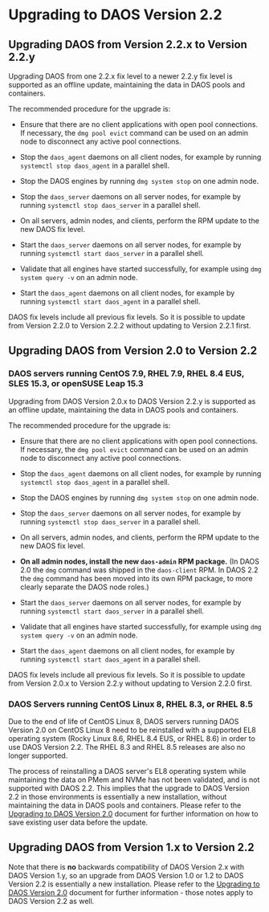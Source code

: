 # Upgrading to DAOS Version 2.2


## Upgrading DAOS from Version 2.2.x to Version 2.2.y

Upgrading DAOS from one 2.2.x fix level to a newer 2.2.y fix level is
supported as an offline update, maintaining the data in DAOS pools and
containers.

The recommended procedure for the upgrade is:

- Ensure that there are no client applications with open pool connections.
  If necessary, the `dmg pool evict` command can be used on an admin node
  to disconnect any active pool connections.

- Stop the `daos_agent` daemons on all client nodes,
  for example by running `systemctl stop daos_agent` in a parallel shell.

- Stop the DAOS engines by running `dmg system stop` on one admin node.

- Stop the `daos_server` daemons on all server nodes,
  for example by running `systemctl stop daos_server` in a parallel shell.

- On all servers, admin nodes, and clients,
  perform the RPM update to the new DAOS fix level.

- Start the `daos_server` daemons on all server nodes,
  for example by running `systemctl start daos_server` in a parallel shell.

- Validate that all engines have started successfully,
  for example using `dmg system query -v` on an admin node.

- Start the `daos_agent` daemons on all client nodes,
  for example by running `systemctl start daos_agent` in a parallel shell.

DAOS fix levels include all previous fix levels. So it is possible to update
from Version 2.2.0 to Version 2.2.2 without updating to Version 2.2.1 first.


## Upgrading DAOS from Version 2.0 to Version 2.2

### DAOS servers running CentOS 7.9, RHEL 7.9, RHEL 8.4 EUS, SLES 15.3, or openSUSE Leap 15.3

Upgrading from DAOS Version 2.0.x to DAOS Version 2.2.y is supported as an offline update,
maintaining the data in DAOS pools and containers.

The recommended procedure for the upgrade is:

- Ensure that there are no client applications with open pool connections.
  If necessary, the `dmg pool evict` command can be used on an admin node
  to disconnect any active pool connections.

- Stop the `daos_agent` daemons on all client nodes,
  for example by running `systemctl stop daos_agent` in a parallel shell.

- Stop the DAOS engines by running `dmg system stop` on one admin node.

- Stop the `daos_server` daemons on all server nodes,
  for example by running `systemctl stop daos_server` in a parallel shell.

- On all servers, admin nodes, and clients,
  perform the RPM update to the new DAOS fix level.

- **On all admin nodes, install the new `daos-admin` RPM package.**
  (In DAOS 2.0 the `dmg` command was shipped in the `daos-client` RPM.
  In DAOS 2.2 the `dmg` command has been moved into its own RPM package,
  to more clearly separate the DAOS node roles.)

- Start the `daos_server` daemons on all server nodes,
  for example by running `systemctl start daos_server` in a parallel shell.

- Validate that all engines have started successfully,
  for example using `dmg system query -v` on an admin node.

- Start the `daos_agent` daemons on all client nodes,
  for example by running `systemctl start daos_agent` in a parallel shell.

DAOS fix levels include all previous fix levels. So it is possible to update
from Version 2.0.x to Version 2.2.y without updating to Version 2.2.0 first.

### DAOS Servers running CentOS Linux 8, RHEL 8.3, or RHEL 8.5

Due to the end of life of CentOS Linux 8, DAOS servers running DAOS Version 2.0
on CentOS Linux 8 need to be reinstalled with a supported EL8 operating system
(Rocky Linux 8.6, RHEL 8.4 EUS, or RHEL 8.6) in order to use DAOS Version 2.2.
The RHEL 8.3 and RHEL 8.5 releases are also no longer supported.

The process of reinstalling a DAOS server's EL8 operating system while maintaining
the data on PMem and NVMe has not been validated, and is not supported with DAOS 2.2.
This implies that the upgrade to DAOS Version 2.2 in those environments is essentially
a new installation, without maintaining the data in DAOS pools and containers.
Please refer to the
[Upgrading to DAOS Version 2.0](https://docs.daos.io/v2.0/release/upgrading_to_v2_0/)
document for further information on how to save existing user data before the update.


## Upgrading DAOS from Version 1.x to Version 2.2

Note that there is **no** backwards compatibility of DAOS Version 2.x with
DAOS Version 1.y, so an upgrade from DAOS Version 1.0 or 1.2 to
DAOS Version 2.2 is essentially a new installation. Please refer to the
[Upgrading to DAOS Version 2.0](https://docs.daos.io/v2.0/release/upgrading_to_v2_0/)
document for further information - those notes apply to DAOS Version 2.2 as well.
